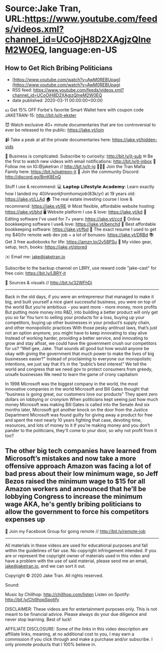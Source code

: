 # Source:Jake Tran, URL:https://www.youtube.com/feeds/videos.xml?channel_id=UCoOjH8D2XAgjzQlneM2W0EQ, language:en-US

## How to Get Rich Bribing Politicians
 - [https://www.youtube.com/watch?v=AwM0REBUpag](https://www.youtube.com/watch?v=AwM0REBUpag)
 - RSS feed: https://www.youtube.com/feeds/videos.xml?channel_id=UCoOjH8D2XAgjzQlneM2W0EQ
 - date published: 2020-03-11 00:00:00+00:00

💵 Get 15% OFF Forbe's favorite Smart Wallet here with coupon code JAKETRAN-15: http://bit.ly/jt-ekster

😈 Watch exclusive 40+ minute documentaries that are too controversial to ever be released to the public: https://jake.yt/join 

📹 Take a peak at all the private documentaries here: https://jake.yt/hidden-vids

🎥 Business is complicated. Subscribe to curiosity: http://bit.ly/jt-sub
✉ Be the first to watch new videos with email notifications: http://bit.ly/jt-inbox
📸 Follow me on IG:@jaketran // http://bit.ly/jt-ig
👨👦👦 Join the Tran Mafia Family here: https://bit.ly/patreon-jt
💬 Join the community Discord: http://discord.gg/BmK8EnQ

Stuff I use & recommend:
💻 𝗟𝗮𝗽𝘁𝗼𝗽 𝗟𝗶𝗳𝗲𝘀𝘁𝘆𝗹𝗲 𝗔𝗰𝗮𝗱𝗲𝗺𝘆: Learn exactly how I landed my $40/hr work from home job ($83k/yr) at 19 years old: https://jake.yt/LLAd
🏠 The real estate investing course I love & recommend: https://jake.yt/RE
🌐 Most flexible, affordable website hosting: https://jake.yt/bhd
🖥️ Website platform I use & love: https://jake.yt/kd
💽 Editing software I've used for 7+ years: https://jake.yt/ccd
📒 Online bookkeeping software I use& love: https://jake.yt/benchd 
🧾 Best affordable bookkeeping software: https://jake.yt/fbd
📜 The exact resume I used to get my $40/hr remote web dev job + a lot of bonuses: https://jake.yt/DRBd
📚 Get 3 free audiobooks for life: https://amzn.to/2v58PSu
🎥 My video gear, setup, tech, books: https://jake.yt/stored

✉️ Email me: jake@jaketran.io

Subscribe to the backup channel on LBRY, use reward code "jake-cast" for free coin: https://bit.ly/LBRY-jt

📰 Sources & visuals // http://bit.ly/32WFhDi

-----------------------
Back in the old days, if you were an entrepreneur that managed to make it big, and built yourself a nice giant successful business, you were on top of the world
But you’re ambitious - you want more - more money, more profits
But putting more money into R&D, into building a better product will only get you so far
You turn to selling your products for a loss, buying up your competitors, buying up other businesses in your product’s supply chain, and other monopolistic practices
With those pesky antitrust laws, that’s just not an option anymore, you might have to keep innovating to stay alive
Instead of working harder, providing a better service, and innovating to grow and stay afloat, we could have the government crush our competitors for us?
“Well gee, Jake. That sounds all good but how would anyone be okay with giving the government that much power to make the lives of big businesses easier?”
Instead of proclaiming to everyone our monopolistic intentions, we just say that it’s in the “public’s best interest”
We tell the world and congress that we need gov to protect consumers from greedy, unsafe businesses
We need to learn the game of crony capitalism

In 1998 Microsoft was the biggest company in the world, the most innovative companies in the world
Microsoft and Bill Gates thought that “business is going great, our customers love our products”
They spent zero dollars on lobbying or cronyism
When politicians kept seeing just how much money Microsoft was making Bill Gates is called into the Senate
And six months later, Microsoft got another knock on the door from the Justice Department
Microsoft was found guilty for giving away a product for free and spent the next nearly 10 years fighting that case, devoting time, resources, and lots of money to it
If you're making money and you don’t pander to the politicians, they'll come to your door, so why not profit from it too?

The other big tech companies have learned from Microsoft’s mistakes and now take a more offensive approach
Amazon was facing a lot of bad press about their low minimum wage, so Jeff Bezos raised the minimum wage to $15 for all Amazon workers and announced that he’ll be lobbying Congress to increase the minimum wage
AKA, he's gently bribing politicians to allow the  government to force his competitors expenses up 
-----------------------

🌅 Join my Facebook Group for going remote // http://bit.ly/remote-job

-----------------------

All materials in these videos are used for educational purposes and fall within the guidelines of fair use. No copyright infringement intended. If you are or represent the copyright owner of materials used in this video and have a problem with the use of said material, please send me an email, jake@jaketran.io, and we can sort it out.

Copyright © 2020 Jake Tran. All rights reserved.

Sound:


Music by Chillhop: http://chillhop.com/listen
Listen on Spotify: http://bit.ly/ChillhopSpotify

DISCLAIMER: These videos are for entertainment purposes only. This is not meant to be financial advice. Please always do your due diligence and never stop learning. Best of luck!

AFFILIATE DISCLOSURE: Some of the links in this video description are affiliate links, meaning, at no additional cost to you, I may earn a commission if you click through and make a purchase and/or subscribe. I only promote products that I 100% believe in.

